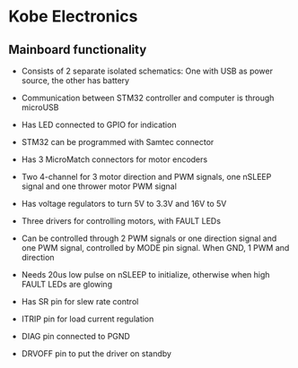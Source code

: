 # Kobe Electronics


## Mainboard functionality

- Consists of 2 separate isolated schematics: One with USB as power source, the other has battery

- Communication between STM32 controller and computer is through microUSB

- Has LED connected to GPIO for indication

- STM32 can be programmed with Samtec connector

- Has 3 MicroMatch connectors for motor encoders

- Two 4-channel for 3 motor direction and PWM signals, one nSLEEP signal and one thrower motor PWM signal

- Has voltage regulators to turn 5V to 3.3V and 16V to 5V

- Three drivers for controlling motors, with FAULT LEDs

- Can be controlled through 2 PWM signals or one direction signal and one PWM signal, controlled by MODE pin signal. When GND, 1 PWM and direction

- Needs 20us low pulse on nSLEEP to initialize, otherwise when high FAULT LEDs are glowing

- Has SR pin for slew rate control

- ITRIP pin for load current regulation

- DIAG pin connected to PGND

- DRVOFF pin to put the driver on standby
